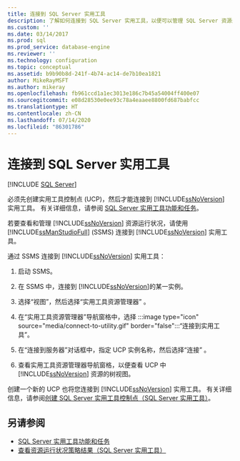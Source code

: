 ```yaml
---
title: 连接到 SQL Server 实用工具
description: 了解如何连接到 SQL Server 实用工具，以便可以管理 SQL Server 资源运行状况。 可以通过 SQL Server Management Studio (SSMS) 进行连接。
ms.custom: ''
ms.date: 03/14/2017
ms.prod: sql
ms.prod_service: database-engine
ms.reviewer: ''
ms.technology: configuration
ms.topic: conceptual
ms.assetid: b9b90b8d-241f-4b74-ac14-de7b10ea1821
author: MikeRayMSFT
ms.author: mikeray
ms.openlocfilehash: fb961ccd1a1ec3013e186c7b45a54004ff400e07
ms.sourcegitcommit: e08d28530e0ee93c78a4eaaee8800fd687babfcc
ms.translationtype: HT
ms.contentlocale: zh-CN
ms.lasthandoff: 07/14/2020
ms.locfileid: "86301786"
---
```

# <a name="connect-to-a-sql-server-utility"></a>连接到 SQL Server 实用工具

[!INCLUDE [SQL Server](../../includes/applies-to-version/sqlserver.md)]

必须先创建实用工具控制点 (UCP)，然后才能连接到 [!INCLUDE[ssNoVersion](../../includes/ssnoversion-md.md)] 实用工具。 有关详细信息，请参阅 [SQL Server 实用工具功能和任务](../../relational-databases/manage/sql-server-utility-features-and-tasks.md)。  

若要查看和管理 [!INCLUDE[ssNoVersion](../../includes/ssnoversion-md.md)] 资源运行状况，请使用 [!INCLUDE[ssManStudioFull](../../includes/ssmanstudiofull-md.md)] (SSMS) 连接到 [!INCLUDE[ssNoVersion](../../includes/ssnoversion-md.md)] 实用工具。  

通过 SSMS 连接到 [!INCLUDE[ssNoVersion](../../includes/ssnoversion-md.md)] 实用工具：  

1. 启动 SSMS。

2. 在 SSMS 中，连接到 [!INCLUDE[ssNoVersion](../../includes/ssnoversion-md.md)]的某一实例。

3. 选择“视图”，然后选择“实用工具资源管理器” 。

4. 在“实用工具资源管理器”导航窗格中，选择 :::image type="icon" source="media/connect-to-utility.gif" border="false":::“连接到实用工具”。

5. 在“连接到服务器”对话框中，指定 UCP 实例名称，然后选择“连接” 。

6. 查看实用工具资源管理器导航窗格，以便查看 UCP 中 [!INCLUDE[ssNoVersion](../../includes/ssnoversion-md.md)] 资源的树视图。

创建一个新的 UCP 也将您连接到 [!INCLUDE[ssNoVersion](../../includes/ssnoversion-md.md)] 实用工具。 有关详细信息，请参阅[创建 SQL Server 实用工具控制点（SQL Server 实用工具）](../../relational-databases/manage/create-a-sql-server-utility-control-point-sql-server-utility.md)。

## <a name="see-also"></a>另请参阅

- [SQL Server 实用工具功能和任务](../../relational-databases/manage/sql-server-utility-features-and-tasks.md)
- [查看资源运行状况策略结果（SQL Server 实用工具）](../../relational-databases/manage/view-resource-health-policy-results-sql-server-utility.md)